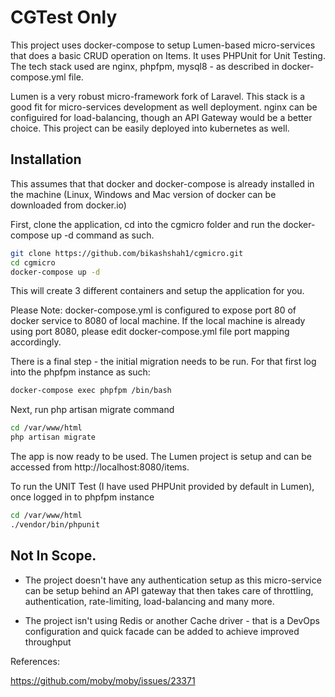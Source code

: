# CGTest Only


This project uses docker-compose to setup Lumen-based micro-services that does a basic CRUD operation on Items. It uses PHPUnit for Unit Testing. The tech stack used are nginx, phpfpm, mysql8 - as described in docker-compose.yml file. 

Lumen is a very robust micro-framework fork of Laravel. This stack is a good fit for micro-services development as well deployment. nginx can be configuired for load-balancing, though an API Gateway would be a better choice. This project can be easily deployed into kubernetes as well. 



## Installation

This assumes that that docker and docker-compose is already installed in the machine (Linux, Windows and Mac version of docker can be downloaded from docker.io)



First, clone the application, cd into the cgmicro folder and run the docker-compose up -d command as such. 
```Bash
git clone https://github.com/bikashshah1/cgmicro.git
cd cgmicro
docker-compose up -d
```

This will create 3 different containers and setup the application for you. 



Please Note: docker-compose.yml is configured to expose port 80 of docker service to 8080 of local machine. If the local machine is already using port 8080, please edit docker-compose.yml file port mapping accordingly. 


There is a final step - the initial migration needs to be run. For that first log into the phpfpm instance as such:

```Bash
docker-compose exec phpfpm /bin/bash
```

Next, run php artisan migrate command
```Bash
cd /var/www/html
php artisan migrate
```

The app is now ready to be used. The Lumen project is setup and can be accessed from http://localhost:8080/items. 

To run the UNIT Test (I have used PHPUnit provided by default in Lumen), once logged in to phpfpm instance


```Bash
cd /var/www/html
./vendor/bin/phpunit
```


## Not In Scope.

- The project doesn't have any authentication setup as this micro-service can be setup behind an API gateway that then takes care of throttling, authentication, rate-limiting, load-balancing and many more. 

- The project isn't using Redis or another Cache driver - that is a DevOps configuration and quick facade can be added to achieve improved throughput 




References:

https://github.com/moby/moby/issues/23371
